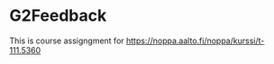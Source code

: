 G2Feedback
==========

This is course assigngment for https://noppa.aalto.fi/noppa/kurssi/t-111.5360
